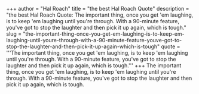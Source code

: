 +++
author = "Hal Roach"
title = "the best Hal Roach Quote"
description = "the best Hal Roach Quote: The important thing, once you get 'em laughing, is to keep 'em laughing until you're through. With a 90-minute feature, you've got to stop the laughter and then pick it up again, which is tough."
slug = "the-important-thing-once-you-get-em-laughing-is-to-keep-em-laughing-until-youre-through-with-a-90-minute-feature-youve-got-to-stop-the-laughter-and-then-pick-it-up-again-which-is-tough"
quote = '''The important thing, once you get 'em laughing, is to keep 'em laughing until you're through. With a 90-minute feature, you've got to stop the laughter and then pick it up again, which is tough.'''
+++
The important thing, once you get 'em laughing, is to keep 'em laughing until you're through. With a 90-minute feature, you've got to stop the laughter and then pick it up again, which is tough.
